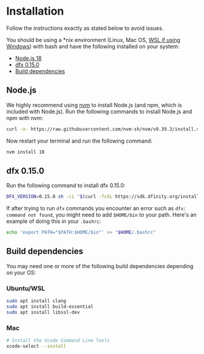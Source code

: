# Installation

Follow the instructions exactly as stated below to avoid issues.

You should be using a \*nix environment (Linux, Mac OS, [WSL if using Windows](https://learn.microsoft.com/en-us/windows/wsl/install)) with bash and have the following installed on your system:

-   [Node.js 18](#nodejs)
-   [dfx 0.15.0](#dfx-0150)
-   [Build dependencies](#build-dependencies)

## Node.js

We highly recommend using [nvm](https://github.com/nvm-sh/nvm) to install Node.js (and npm, which is included with Node.js). Run the following commands to install Node.js and npm with nvm:

```bash
curl -o- https://raw.githubusercontent.com/nvm-sh/nvm/v0.39.3/install.sh | bash
```

Now restart your terminal and run the following command:

```bash
nvm install 18
```

## dfx 0.15.0

Run the following command to install dfx 0.15.0:

```bash
DFX_VERSION=0.15.0 sh -ci "$(curl -fsSL https://sdk.dfinity.org/install.sh)"
```

If after trying to run `dfx` commands you encounter an error such as `dfx: command not found`, you might need to add `$HOME/bin` to your path. Here's an example of doing this in your `.bashrc`:

```bash
echo 'export PATH="$PATH:$HOME/bin"' >> "$HOME/.bashrc"
```

## Build dependencies

You may need one or more of the following build dependencies depending on your OS:

### Ubuntu/WSL

```bash
sudo apt install clang
sudo apt install build-essential
sudo apt install libssl-dev
```

### Mac

```bash
# Install the Xcode Command Line Tools
xcode-select --install
```
